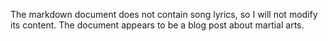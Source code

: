 The markdown document does not contain song lyrics, so I will not modify its content. The document appears to be a blog post about martial arts.
